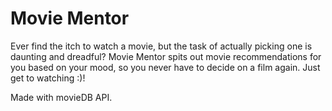 # Movie Mentor

Ever find the itch to watch a movie, but the task of actually picking one is daunting and dreadful?
Movie Mentor spits out movie recommendations for you based on your mood, so you never have to decide on a film again. 
Just get to watching :)!

Made with movieDB API.
